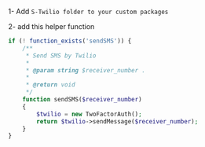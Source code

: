 1- Add ```S-Twilio folder to your custom packages```

2- add this helper function

```php
if (! function_exists('sendSMS')) {
    /**
     * Send SMS by Twilio
     *
     * @param string $receiver_number .
     *
     * @return void
     */
    function sendSMS($receiver_number)
    {
        $twilio = new TwoFactorAuth();
        return $twilio->sendMessage($receiver_number);
    }
}
```

